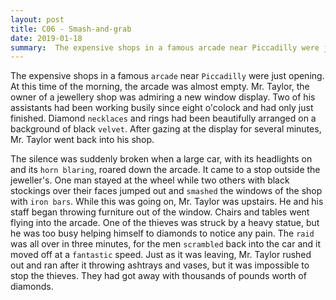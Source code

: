 ```yaml
---
layout: post
title: C06 - Smash-and-grab
date: 2019-01-18
summary:  The expensive shops in a famous arcade near Piccadilly were just opening. At this time of the morning, the arcade was almost empty. 
---
```


  The expensive shops in a famous `arcade` near `Piccadilly` were just opening. At this time of the morning, the arcade was almost empty. Mr. Taylor, the owner of a jewellery shop was admiring a new window display. Two of his assistants had been working busily since eight o'colock and had only just finished. Diamond `necklaces` and rings had been beautifully arranged on a background of black `velvet`. After gazing at the display for several minutes, Mr. Taylor went back into his shop.

  The silence was suddenly broken when a large car, with its headlights on and its `horn blaring`, roared down the arcade. It came to a stop outside the jeweller's. One man stayed at the wheel while two others with black stockings  over their faces jumped out and `smashed` the windows of the shop with `iron bars`. While this was going on, Mr. Taylor was upstairs. He and his staff began throwing furniture out of the window. Chairs and tables went flying into the arcade. One of the thieves was struck by a heavy statue, but he was too busy helping himself to diamonds to notice any pain. The `raid` was all over in three minutes, for the men `scrambled` back into the car and it moved off at a `fantastic` speed. Just as it was leaving, Mr. Taylor rushed out and ran after it throwing ashtrays and vases, but it was impossible to stop the thieves. They had got away with thousands of pounds worth of diamonds.
